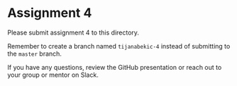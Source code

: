 # Assignment 4

Please submit assignment 4 to this directory.

Remember to create a branch named `tijanabekic-4` 
instead of submitting to the `master` branch.

If you have any questions, review the GitHub presentation or reach
out to your group or mentor on Slack.
